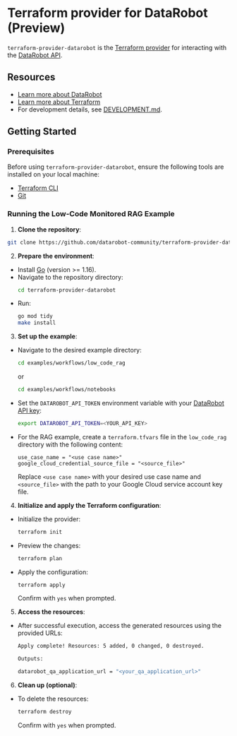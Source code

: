 # Terraform provider for DataRobot (Preview)

`terraform-provider-datarobot` is the [Terraform provider](https://developer.hashicorp.com/terraform/language/providers) for interacting with the [DataRobot API](https://docs.datarobot.com/en/docs/api/index.html).

## Resources

- [Learn more about DataRobot](https://www.datarobot.com/)
- [Learn more about Terraform](https://terraform.io/)
- For development details, see [DEVELOPMENT.md](https://github.com/datarobot-community/terraform-provider-datarobot/blob/main/DEVELOPMENT.md).

## Getting Started

### Prerequisites

Before using `terraform-provider-datarobot`, ensure the following tools are installed on your local machine:

- [Terraform CLI](https://learn.hashicorp.com/tutorials/terraform/install-cli)
- [Git](https://git-scm.com/downloads)

### Running the Low-Code Monitored RAG Example

1. **Clone the repository**:
  ```bash
  git clone https://github.com/datarobot-community/terraform-provider-datarobot.git
  ```

2. **Prepare the environment**:
  - Install [Go](https://go.dev/doc/install) (version >= 1.16).
  - Navigate to the repository directory:
    ```bash
    cd terraform-provider-datarobot
    ```
  - Run:
    ```bash
    go mod tidy
    make install
    ```

3. **Set up the example**:
  - Navigate to the desired example directory:
    ```bash
    cd examples/workflows/low_code_rag
    ```
    or
    ```bash
    cd examples/workflows/notebooks
    ```

  - Set the `DATAROBOT_API_TOKEN` environment variable with your [DataRobot API key](https://docs.datarobot.com/en/docs/get-started/acct-mgmt/acct-settings/api-key-mgmt.html#api-key-management):
    ```bash
    export DATAROBOT_API_TOKEN=<YOUR_API_KEY>
    ```

  - For the RAG example, create a `terraform.tfvars` file in the `low_code_rag` directory with the following content:
    ```hcl
    use_case_name = "<use case name>"
    google_cloud_credential_source_file = "<source_file>"
    ```
    Replace `<use case name>` with your desired use case name and `<source_file>` with the path to your Google Cloud service account key file.

4. **Initialize and apply the Terraform configuration**:
  - Initialize the provider:
    ```bash
    terraform init
    ```
  - Preview the changes:
    ```bash
    terraform plan
    ```
  - Apply the configuration:
    ```bash
    terraform apply
    ```
    Confirm with `yes` when prompted.

5. **Access the resources**:
  - After successful execution, access the generated resources using the provided URLs:
    ```bash
    Apply complete! Resources: 5 added, 0 changed, 0 destroyed.

    Outputs:

    datarobot_qa_application_url = "<your_qa_application_url>"
    ```

6. **Clean up (optional)**:
  - To delete the resources:
    ```bash
    terraform destroy
    ```
    Confirm with `yes` when prompted.
